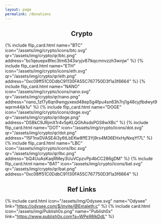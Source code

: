 ```yaml
---
layout: page
permalink: /donations
---
```

<h2 style="text-align:center">Crypto</h2>
<div class="FlexWrap">

  {% include flip_card.html name="BTC" icon="/assets/img/crypto/icons/btc.svg" qr="/assets/img/crypto/qr/btc.png" address="bc1qeuepx8fec3tm6343sryjv87lkqcmnvzzh3wnjw" %}
  {% include flip_card.html name="ETH" icon="/assets/img/crypto/icons/eth.svg" qr="/assets/img/crypto/qr/eth.png" address="0xc08ff51C0DdbC91130FA55C767750D3f1a3f6664" %}
  {% include flip_card.html name="NANO" icon="/assets/img/crypto/icons/nano.svg" qr="/assets/img/crypto/qr/nano.png" address="nano_1zf7y6qn9wngyxexd48ep5g4fpu4sn63h7nj1g48cyjfbdwyt9wprm44jk1u" %}
  {% include flip_card.html name="DOGE" icon="/assets/img/crypto/icons/doge.svg" qr="/assets/img/crypto/qr/doge.png" address="DSBkC9JRjmX1r4v5pKLQGhAsdsPGS8wXBc" %}
  {% include flip_card.html name="DOT" icon="/assets/img/crypto/icons/dot.svg" qr="/assets/img/crypto/qr/dot.png" address="15F1nxDVASE4i3y6tLbEKw8ffE3Yj9rs4M36EHxHyNxqYf7L" %}
  {% include flip_card.html name="LBC" icon="/assets/img/crypto/icons/lbc.svg" qr="/assets/img/crypto/qr/lbc.png" address="bQ4UuAsKaqRMey3UuVCpzvPp4bCC286gDM" %}
  {% include flip_card.html name="BAT" icon="/assets/img/crypto/icons/bat.svg" qr="/assets/img/crypto/qr/bat.png" address="0xc08ff51C0DdbC91130FA55C767750D3f1a3f6664" %}

</div>

<h2 style="text-align:center">Ref Links</h2>
<div class="FlexWrap">

  {% include card.html icon="/assets/img/Odysee.svg" name="Odysee" link="https://odysee.com/$/invite/@Emaleth:c" %}
  {% include card.html icon="/assets/img/Publish0x.png" name="Publish0x" link="https://www.publish0x.com?a=WPe98lkDdL" %}

</div>